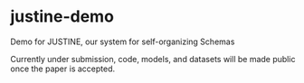 # justine-demo
Demo for JUSTINE, our system for self-organizing Schemas

Currently under submission, code, models, and datasets will be made public once the paper is accepted.
